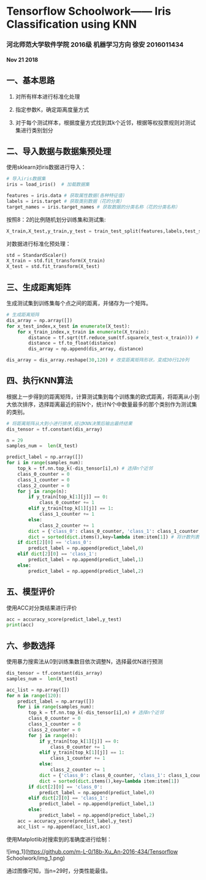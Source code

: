 # Tensorflow Schoolwork—— Iris Classification using KNN

### 河北师范大学软件学院  2016级 机器学习方向  徐安  2016011434

#### Nov 21 2018

## 一、基本思路

1. 对所有样本进行标准化处理

2. 指定参数K，确定距离度量方式

3. 对于每个测试样本，根据度量方式找到其k个近邻，根据等权投票规则对测试集进行类别划分
## 二、导入数据与数据集预处理

使用sklearn对iris数据进行导入：

```python
# 导入iris数据集
iris = load_iris()  # 加载数据集

features = iris.data # 获取属性数据(各种特征值)
labels = iris.target # 获取类别数据（花的分类）
target_names = iris.target_names # 获取数据的分类名称（花的分类名称）
```

按照8：2的比例随机划分训练集和测试集:

```python
X_train,X_test,y_train,y_test = train_test_split(features,labels,test_size=0.2, random_state=1,shuffle=True)
```

对数据进行标准化预处理：

```python
std = StandardScaler()
X_train = std.fit_transform(X_train)
X_test = std.fit_transform(X_test)
```



## 三、生成距离矩阵

生成测试集到训练集每个点之间的距离，并储存为一个矩阵。

```python
# 生成距离矩阵
dis_array = np.array([])
for x_test_index,x_test in enumerate(X_test):
    for x_train_index,x_train in enumerate(X_train):
        distance = tf.sqrt(tf.reduce_sum(tf.square(x_test-x_train))) # 计算测试集数据与每个训练集数据的欧式距离
        distance = tf.to_float(distance)
        dis_array = np.append(dis_array, distance)

dis_array = dis_array.reshape(30,120) # 改变距离矩阵形状，变成30行120列
```



## 四、执行KNN算法

根据上一步得到的距离矩阵，计算测试集到每个训练集的欧式距离，将距离从小到大依次排序，选择距离最近的前N个，统计N个中数量最多的那个类别作为测试集的类别。

```python
# 将距离矩阵从大到小进行排序,经过KNN决策后输出最终结果
dis_tensor = tf.constant(dis_array)

n = 29
samples_num =  len(X_test)

predict_label = np.array([])
for i in range(samples_num):
    top_k = tf.nn.top_k(-dis_tensor[i],n) # 选择n个近邻
    class_0_counter = 0
    class_1_counter = 0
    class_2_counter = 0
    for j in range(n):
        if y_train[top_k[1][j]] == 0:
            class_0_counter += 1
        elif y_train[top_k[1][j]] == 1:
            class_1_counter += 1
        else:
            class_2_counter += 1
        dict = {'class_0': class_0_counter, 'class_1': class_1_counter,'class_2':class_2_counter} # 初始化字典
        dict = sorted(dict.items(),key=lambda item:item[1]) # 将计数列表进行排序后，输出在k个近邻中相邻最多的那个类别
    if dict[2][0] == 'class_0':
        predict_label = np.append(predict_label,0)
    elif dict[2][0] == 'class_1':
        predict_label = np.append(predict_label,1)
    else:
        predict_label = np.append(predict_label,2)
```



## 五、模型评价

使用ACC对分类结果进行评价

```python
acc = accuracy_score(predict_label,y_test)
print(acc)
```



## 六、参数选择

使用暴力搜索法从0到训练集数目依次调整N，选择最优N进行预测

```python
dis_tensor = tf.constant(dis_array)
samples_num =  len(X_test)

acc_list = np.array([])
for n in range(120):
    predict_label = np.array([])
    for i in range(samples_num):
        top_k = tf.nn.top_k(-dis_tensor[i],n) # 选择n个近邻
        class_0_counter = 0
        class_1_counter = 0
        class_2_counter = 0
        for j in range(n):
            if y_train[top_k[1][j]] == 0:
                class_0_counter += 1
            elif y_train[top_k[1][j]] == 1:
                class_1_counter += 1
            else:
                class_2_counter += 1
            dict = {'class_0': class_0_counter, 'class_1': class_1_counter,'class_2':class_2_counter} # 初始化字典
            dict = sorted(dict.items(),key=lambda item:item[1])
        if dict[2][0] == 'class_0':
            predict_label = np.append(predict_label,0)
        elif dict[2][0] == 'class_1':
            predict_label = np.append(predict_label,1)
        else:
            predict_label = np.append(predict_label,2)
    acc = accuracy_score(predict_label,y_test)
    acc_list = np.append(acc_list,acc)
```

使用Matplotlib对搜索到的准确度进行绘制：

![img_1](https://github.com/m-L-0/18b-Xu_An-2016-434/Tensorflow Schoolwork/img_1.png)

通过图像可知，当n=29时，分类性能最佳。